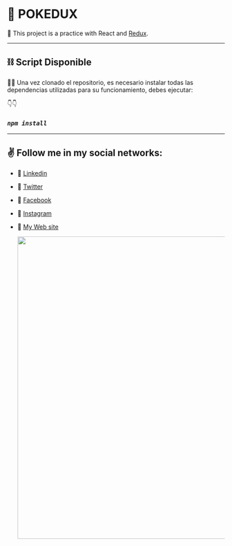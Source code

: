 # 🚨 POKEDUX

📍 This project is a practice with React and [Redux](https://redux.js.org/).

---

## ⛓ Script Disponible

👨‍💻 Una vez clonado el repositorio, es necesario instalar todas las dependencias utilizadas para su funcionamiento, debes ejecutar:

👇👇

### **_`npm install`_**

---

## ✌️ Follow me in my social networks:

- 🚀 [Linkedin](https://www.linkedin.com/in/juancodev/)
- 🚀 [Twitter](https://twitter.com/juancodev_)
- 🚀 [Facebook](https://www.facebook.com/juancodev)
- 🚀 [Instagram](https://www.instagram.com/juancodev/)
- 🚀 [My Web site](https://juancodev.github.io/Portfolio/)

  <img src="https://res.cloudinary.com/juancms98/image/upload/v1630885661/juancms98_yzbssj.png" width="700" heigth="700">
